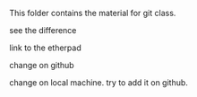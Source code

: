 This folder contains the material for git class. 


see the difference

link to the etherpad 

change on github

change on local machine.
try to add it on github.
